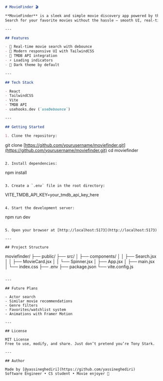 ```md
# MovieFinder 🎬

**MovieFinder** is a sleek and simple movie discovery app powered by the TMDB API.  
Search for your favorite movies without the hassle — smooth UI, real-time search, and clean design.

---

## Features

- 🔎 Real-time movie search with debounce
- 🎨 Modern responsive UI with TailwindCSS
- 📡 TMDB API integration
- ⚡ Loading indicators
- 🌙 Dark theme by default

---

## Tech Stack

- React
- TailwindCSS
- Vite
- TMDB API
- usehooks.dev (`useDebounce`)

---

## Getting Started

1. Clone the repository:

```

git clone [https://github.com/yourusername/moviefinder.git](https://github.com/yourusername/moviefinder.git)
cd moviefinder

```

2. Install dependencies:

```

npm install

```

3. Create a `.env` file in the root directory:

```

VITE\_TMDB\_API\_KEY=your\_tmdb\_api\_key\_here

```

4. Start the development server:

```

npm run dev

```

5. Open your browser at [http://localhost:5173](http://localhost:5173)

---

## Project Structure

```

moviefinder/
├── public/
├── src/
│   ├── components/
│   │   ├── Search.jsx
│   │   ├── MovieCard.jsx
│   │   └── Spinner.jsx
│   ├── App.jsx
│   ├── main.jsx
│   └── index.css
├── .env
├── package.json
└── vite.config.js

```

---

## Future Plans

- Actor search
- Similar movie recommendations
- Genre filters
- Favorites/watchlist system
- Animations with Framer Motion

---

## License

MIT License  
Free to use, modify, and share. Just don’t pretend you’re Tony Stark.

---

## Author

Made by [@yassineghediri](https://github.com/yassineghediri)  
Software Engineer • CS student • Movie enjoyer 🍿
```


